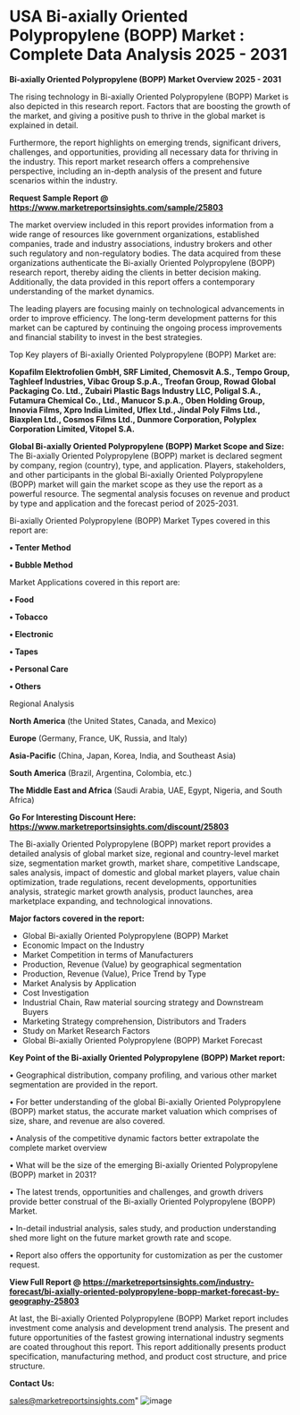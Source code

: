 # USA Bi-axially Oriented Polypropylene (BOPP) Market : Complete Data Analysis 2025 - 2031

<Strong> Bi-axially Oriented Polypropylene (BOPP) Market Overview 2025 - 2031</strong>

The rising technology in Bi-axially Oriented Polypropylene (BOPP) Market is also depicted in this research report. Factors that are boosting the growth of the market, and giving a positive push to thrive in the global market is explained in detail.

Furthermore, the report highlights on emerging trends, significant drivers, challenges, and opportunities, providing all necessary data for thriving in the industry. This report market research offers a comprehensive perspective, including an in-depth analysis of the present and future scenarios within the industry.

<strong>Request Sample Report @ <a href=https://www.marketreportsinsights.com/sample/25803>https://www.marketreportsinsights.com/sample/25803</a></strong>

The market overview included in this report provides information from a wide range of resources like government organizations, established companies, trade and industry associations, industry brokers and other such regulatory and non-regulatory bodies. The data acquired from these organizations authenticate the Bi-axially Oriented Polypropylene (BOPP) research report, thereby aiding the clients in better decision making. Additionally, the data provided in this report offers a contemporary understanding of the market dynamics.

The leading players are focusing mainly on technological advancements in order to improve efficiency. The long-term development patterns for this market can be captured by continuing the ongoing process improvements and financial stability to invest in the best strategies.

Top Key players of Bi-axially Oriented Polypropylene (BOPP) Market are:

<strong>Kopafilm Elektrofolien GmbH, SRF Limited, Chemosvit A.S., Tempo Group, Taghleef Industries, Vibac Group S.p.A., Treofan Group, Rowad Global Packaging Co. Ltd., Zubairi Plastic Bags Industry LLC, Poligal S.A., Futamura Chemical Co., Ltd., Manucor S.p.A., Oben Holding Group, Innovia Films, Xpro India Limited, Uflex Ltd., Jindal Poly Films Ltd., Biaxplen Ltd., Cosmos Films Ltd., Dunmore Corporation, Polyplex Corporation Limited, Vitopel S.A.</strong>

<strong><b>Global Bi-axially Oriented Polypropylene (BOPP) Market Scope and Size:</b></strong>
The Bi-axially Oriented Polypropylene (BOPP) market is declared segment by company, region (country), type, and application. Players, stakeholders, and other participants in the global Bi-axially Oriented Polypropylene (BOPP) market will gain the market scope as they use the report as a powerful resource. The segmental analysis focuses on revenue and product by type and application and the forecast period of 2025-2031.

Bi-axially Oriented Polypropylene (BOPP) Market Types covered in this report are:

<strong>• Tenter Method

• Bubble Method</strong>

Market Applications covered in this report are:

<strong>• Food

• Tobacco

• Electronic

• Tapes

• Personal Care

• Others</strong> 

Regional Analysis

<strong>North America</strong> (the United States, Canada, and Mexico)

<strong>Europe</strong> (Germany, France, UK, Russia, and Italy)

<strong>Asia-Pacific</strong> (China, Japan, Korea, India, and Southeast Asia)

<strong>South America</strong> (Brazil, Argentina, Colombia, etc.)

<strong>The Middle East and Africa</strong> (Saudi Arabia, UAE, Egypt, Nigeria, and South Africa)

<strong>Go For Interesting Discount Here: <a href=https://www.marketreportsinsights.com/discount/25803>https://www.marketreportsinsights.com/discount/25803</a></strong>

The Bi-axially Oriented Polypropylene (BOPP) market report provides a detailed analysis of global market size, regional and country-level market size, segmentation market growth, market share, competitive Landscape, sales analysis, impact of domestic and global market players, value chain optimization, trade regulations, recent developments, opportunities analysis, strategic market growth analysis, product launches, area marketplace expanding, and technological innovations.

<strong><b>Major factors covered in the report:</b></strong>
<ul>
  <li>Global Bi-axially Oriented Polypropylene (BOPP) Market </li>
  <li>Economic Impact on the Industry</li>
  <li>Market Competition in terms of Manufacturers</li>
  <li>Production, Revenue (Value) by geographical segmentation</li>
  <li>Production, Revenue (Value), Price Trend by Type</li>
  <li>Market Analysis by Application</li>
  <li>Cost Investigation</li>
  <li>Industrial Chain, Raw material sourcing strategy and Downstream Buyers</li>
  <li>Marketing Strategy comprehension, Distributors and Traders</li>
  <li>Study on Market Research Factors</li>
  <li>Global Bi-axially Oriented Polypropylene (BOPP) Market Forecast</li>
</ul>

<strong><b>Key Point of the Bi-axially Oriented Polypropylene (BOPP) Market report:</b></strong>

• Geographical distribution, company profiling, and various other market segmentation are provided in the report.

• For better understanding of the global Bi-axially Oriented Polypropylene (BOPP) market status, the accurate market valuation which comprises of size, share, and revenue are also covered.

• Analysis of the competitive dynamic factors better extrapolate the complete market overview

• What will be the size of the emerging Bi-axially Oriented Polypropylene (BOPP) market in 2031?

• The latest trends, opportunities and challenges, and growth drivers provide better construal of the Bi-axially Oriented Polypropylene (BOPP) Market.

• In-detail industrial analysis, sales study, and production understanding shed more light on the future market growth rate and scope.

• Report also offers the opportunity for customization as per the customer request.

<strong><b>View Full Report @ <a href=https://marketreportsinsights.com/industry-forecast/bi-axially-oriented-polypropylene-bopp-market-forecast-by-geography-25803>https://marketreportsinsights.com/industry-forecast/bi-axially-oriented-polypropylene-bopp-market-forecast-by-geography-25803</a></b></strong>


At last, the Bi-axially Oriented Polypropylene (BOPP) Market report includes investment come analysis and development trend analysis. The present and future opportunities of the fastest growing international industry segments are coated throughout this report. This report additionally presents product specification, manufacturing method, and product cost structure, and price structure.

<strong>Contact Us:</strong>

sales@marketreportsinsights.com"
![image](https://github.com/user-attachments/assets/081cbbb5-c34d-4eb6-bce5-05d8cb7cf65b)
